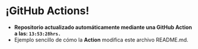 # ¡GitHub Actions!
* **Repositorio actualizado automáticamente mediante una GitHub Action a las: `13:53:28hrs.`**
* Ejemplo sencillo de cómo la **Action** modifica este archivo README.md.
